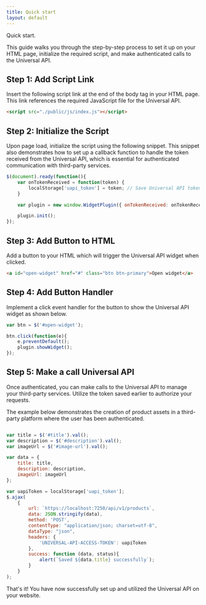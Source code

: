 ```yaml
---
title: Quick start
layout: default
---
```


Quick start.

This guide walks you through the step-by-step process to set it up on your HTML page, initialize the required script, and make authenticated calls to the Universal API.

## Step 1: Add Script Link
Insert the following script link at the end of the body tag in your HTML page. This link references the required JavaScript file for the Universal API.

```html
<script src="./public/js/index.js"></script>
```

## Step 2: Initialize the Script
Upon page load, initialize the script using the following snippet. This snippet also demonstrates how to set up a callback function to handle the token received from the Universal API, which is essential for authenticated communication with third-party services.

```javascript
$(document).ready(function(){
    var onTokenReceived = function(token) {
        localStorage['uapi_token'] = token; // Save Universal API token
    }

    var plugin = new window.WidgetPlugin({ onTokenReceived: onTokenReceived });

    plugin.init();
});
```

## Step 3: Add Button to HTML
Add a button to your HTML which will trigger the Universal API widget when clicked.

```html
<a id="open-widget" href="#" class="btn btn-primary">Open widget</a>
```

## Step 4: Add Button Handler
Implement a click event handler for the button to show the Universal API widget as shown below.

```javascript
var btn = $('#open-widget');

btn.click(function(e){
    e.preventDefault();
    plugin.showWidget();
});
```

## Step 5: Make a call Universal API
Once authenticated, you can make calls to the Universal API to manage your third-party services. Utilize the token saved earlier to authorize your requests.

The example below demonstrates the creation of product assets in a third-party platform where the user has been authenticated.

```javascript

var title = $('#title').val();
var description = $('#description').val();
var imageUrl = $('#image-url').val();

var data = {
    title: title,
    description: description,
    imageUrl: imageUrl
};

var uapiToken = localStorage['uapi_token'];
$.ajax(
    {
        url: `https://localhost:7250/api/v1/products`,
        data: JSON.stringify(data),
        method: 'POST',
        contentType: "application/json; charset=utf-8",
        dataType: "json",
        headers: {
            'UNIVERSAL-API-ACCESS-TOKEN': uapiToken
        },
        success: function (data, status){
            alert(`Saved ${data.title} successfully`);
        }
    }
);
```

That's it! You have now successfully set up and utilized the Universal API on your website.